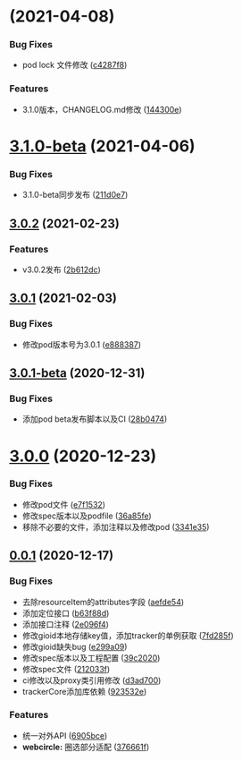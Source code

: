 #  (2021-04-08)


### Bug Fixes

* pod lock 文件修改 ([c4287f8](https://github.com/growingio/growingio-sdk-ios-autotracker-cdp/commit/c4287f89e8e1e2b0b4aaf2f3ac50f0ef150ec551))


### Features

* 3.1.0版本，CHANGELOG.md修改 ([144300e](https://github.com/growingio/growingio-sdk-ios-autotracker-cdp/commit/144300eee0fd2919bc1fe598a661d8aa3693ecc6))



# [3.1.0-beta](https://github.com/growingio/growingio-sdk-ios-autotracker-cdp/compare/3.0.2...3.1.0-beta) (2021-04-06)


### Bug Fixes

* 3.1.0-beta同步发布 ([211d0e7](https://github.com/growingio/growingio-sdk-ios-autotracker-cdp/commit/211d0e7bfc975619672f11bbde55992afc4d268d))



## [3.0.2](https://github.com/growingio/growingio-sdk-ios-autotracker-cdp/compare/3.0.1...3.0.2) (2021-02-23)


### Features

* v3.0.2发布 ([2b612dc](https://github.com/growingio/growingio-sdk-ios-autotracker-cdp/commit/2b612dcdd605f6eeb631ace162137a8658c4dd76))



## [3.0.1](https://github.com/growingio/growingio-sdk-ios-autotracker-cdp/compare/3.0.1-beta...3.0.1) (2021-02-03)


### Bug Fixes

* 修改pod版本号为3.0.1 ([e888387](https://github.com/growingio/growingio-sdk-ios-autotracker-cdp/commit/e8883870c575af77e824865edd410dfecadb4bf2))



## [3.0.1-beta](https://github.com/growingio/growingio-sdk-ios-autotracker-cdp/compare/3.0.0...3.0.1-beta) (2020-12-31)


### Bug Fixes

* 添加pod beta发布脚本以及CI ([28b0474](https://github.com/growingio/growingio-sdk-ios-autotracker-cdp/commit/28b047494c0966a4737152a921f806a5d1f73173))



# [3.0.0](https://github.com/growingio/growingio-sdk-ios-autotracker-cdp/compare/0.0.1...3.0.0) (2020-12-23)


### Bug Fixes

* 修改pod文件 ([e7f1532](https://github.com/growingio/growingio-sdk-ios-autotracker-cdp/commit/e7f1532e26eaa315d137112bc6408925ce445b97))
* 修改spec版本以及podfile ([36a85fe](https://github.com/growingio/growingio-sdk-ios-autotracker-cdp/commit/36a85fe3ee70fe3bf4bfcc6f8f6aa2702b227074))
* 移除不必要的文件，添加注释以及修改pod ([3341e35](https://github.com/growingio/growingio-sdk-ios-autotracker-cdp/commit/3341e3584d0fd9499108d44731b195e04ed88c1f))



## [0.0.1](https://github.com/growingio/growingio-sdk-ios-autotracker-cdp/compare/d3ad70038c89d7e2880949df14b0a8ccb93ed803...0.0.1) (2020-12-17)


### Bug Fixes

* 去除resourceItem的attributes字段 ([aefde54](https://github.com/growingio/growingio-sdk-ios-autotracker-cdp/commit/aefde5489202e9511d9c830a50cbe6aa57175599))
* 添加定位接口 ([b63f88d](https://github.com/growingio/growingio-sdk-ios-autotracker-cdp/commit/b63f88d488c0c17f88e1eb04cfd8a89ffbbfa228))
* 添加接口注释 ([2e096f4](https://github.com/growingio/growingio-sdk-ios-autotracker-cdp/commit/2e096f4694d059cc87b06a2e236ac82b4cc9fa7e))
* 修改gioid本地存储key值，添加tracker的单例获取 ([7fd285f](https://github.com/growingio/growingio-sdk-ios-autotracker-cdp/commit/7fd285f3c124c9089184d6e541ccce7468290193))
* 修改gioid缺失bug ([e299a09](https://github.com/growingio/growingio-sdk-ios-autotracker-cdp/commit/e299a097a198f43ab93e00a89e48d657b3cca9c3))
* 修改spec版本以及工程配置 ([39c2020](https://github.com/growingio/growingio-sdk-ios-autotracker-cdp/commit/39c202040e8ffe323bc8d78ad7ca3d3a33954986))
* 修改spec文件 ([212033f](https://github.com/growingio/growingio-sdk-ios-autotracker-cdp/commit/212033f1330e492fdf80257bcbbbecda314cd4a0))
* ci修改以及proxy类引用修改 ([d3ad700](https://github.com/growingio/growingio-sdk-ios-autotracker-cdp/commit/d3ad70038c89d7e2880949df14b0a8ccb93ed803))
* trackerCore添加库依赖 ([923532e](https://github.com/growingio/growingio-sdk-ios-autotracker-cdp/commit/923532eb45dca5567a8f514b9a3ac223b9429e68))


### Features

* 统一对外API ([6905bce](https://github.com/growingio/growingio-sdk-ios-autotracker-cdp/commit/6905bcef1a12d27e2cd60a4d48143e438ab7f48e))
* **webcircle:** 圈选部分适配 ([376661f](https://github.com/growingio/growingio-sdk-ios-autotracker-cdp/commit/376661f3976071a9e2ee5822aaeb0697d5433364))



